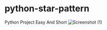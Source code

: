 # python-star-pattern
Python Project Easy And Short 
![Screenshot (1)](https://user-images.githubusercontent.com/52875766/150287156-c7f0ca9f-1d91-487e-8002-d042077fb92a.png)
